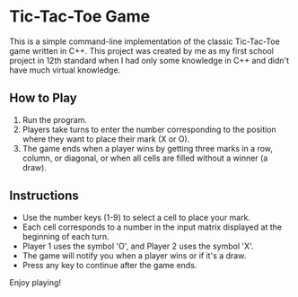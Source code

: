 # Tic-Tac-Toe Game

This is a simple command-line implementation of the classic Tic-Tac-Toe game written in C++. This project was created by me as my first school project in 12th standard when I had only some knowledge in C++ and didn't have much virtual knowledge.

## How to Play

1. Run the program.
2. Players take turns to enter the number corresponding to the position where they want to place their mark (X or O).
3. The game ends when a player wins by getting three marks in a row, column, or diagonal, or when all cells are filled without a winner (a draw).

## Instructions

- Use the number keys (1-9) to select a cell to place your mark.
- Each cell corresponds to a number in the input matrix displayed at the beginning of each turn.
- Player 1 uses the symbol 'O', and Player 2 uses the symbol 'X'.
- The game will notify you when a player wins or if it's a draw.
- Press any key to continue after the game ends.

Enjoy playing!
